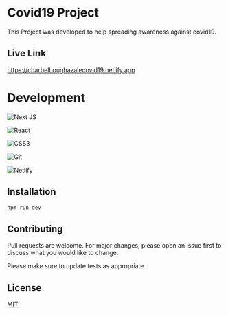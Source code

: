 # Covid19 Project

This Project was developed to help  spreading awareness against covid19.

## Live Link
https://charbelboughazalecovid19.netlify.app



# Development

![Next JS](https://img.shields.io/badge/Next-black?style=for-the-badge&logo=next.js&logoColor=white)

![React](https://img.shields.io/badge/react-%2320232a.svg?style=for-the-badge&logo=react&logoColor=%2361DAFB)

![CSS3](https://img.shields.io/badge/css3-%231572B6.svg?style=for-the-badge&logo=css3&logoColor=white)

![Git](https://img.shields.io/badge/git-%23F05033.svg?style=for-the-badge&logo=git&logoColor=white)


![Netlify](https://img.shields.io/badge/netlify-%23000000.svg?style=for-the-badge&logo=netlify&logoColor=#00C7B7)


## Installation

```bash
npm run dev
```


## Contributing
Pull requests are welcome. For major changes, please open an issue first to discuss what you would like to change.

Please make sure to update tests as appropriate.

## License
[MIT](https://choosealicense.com/licenses/mit/)